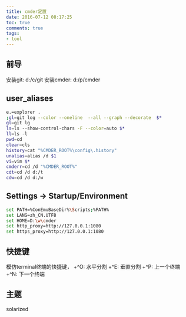 ```yaml
---
title: cmder定置
date: 2016-07-12 08:17:25
toc: true
comments: true
tags:
- tool
---
```


## 前导
安装git: d:/c/git
安装cmder: d:/p/cmder

## user_aliases
```sh
e.=explorer .
;gl=git log --color --oneline  --all --graph --decorate  $*
gl=git lg
ls=ls --show-control-chars -F --color=auto $*
ll=ls -l
pwd=cd
clear=cls
history=cat "%CMDER_ROOT%\config\.history"
unalias=alias /d $1
vi=vim $*
cmderr=cd /d "%CMDER_ROOT%"
cdt=cd /d d:/t
cdw=cd /d d:/w
```

## Settings -> Startup/Environment
```sh
set PATH=%ConEmuBaseDir%\Scripts;%PATH%
set LANG=zh_CN.UTF8
set HOME=D:\w\cmder
set http_proxy=http://127.0.0.1:1080
set https_proxy=http://127.0.0.1:1080
```

## 快捷键
模仿terminal终端的快捷键，
+^O: 水平分割
+^E: 垂直分割
+^P: 上一个终端
+^N: 下一个终端

## 主题
solarized

